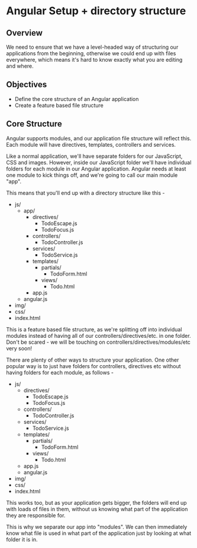 # Angular Setup + directory structure

## Overview

We need to ensure that we have a level-headed way of structuring our applications from the beginning, otherwise we could end up with files everywhere, which means it's hard to know exactly what you are editing and where.

## Objectives

- Define the core structure of an Angular application
- Create a feature based file structure

## Core Structure

Angular supports modules, and our application file structure will reflect this. Each module will have directives, templates, controllers and services.

Like a normal application, we'll have separate folders for our JavaScript, CSS and images. However, inside our JavaScript folder we'll have individual folders for each module in our Angular application. Angular needs at least one module to kick things off, and we're going to call our main module "app".

This means that you'll end up with a directory structure like this -

- js/
  - app/
    - directives/
      - TodoEscape.js
      - TodoFocus.js
    - controllers/
      - TodoController.js
    - services/
      - TodoService.js
    - templates/
      - partials/
        - TodoForm.html
      - views/
        - Todo.html
    - app.js
  - angular.js
- img/
- css/
- index.html

This is a feature based file structure, as we're splitting off into individual modules instead of having all of our controllers/directives/etc. in one folder. Don't be scared - we will be touching on controllers/directives/modules/etc very soon!

There are plenty of other ways to structure your application. One other popular way is to just have folders for controllers, directives etc without having folders for each module, as follows - 

- js/
  - directives/
    - TodoEscape.js
    - TodoFocus.js
  - controllers/
    - TodoController.js
  - services/
    - TodoService.js
  - templates/
    - partials/
      - TodoForm.html
    - views/
      - Todo.html
  - app.js
  - angular.js
- img/
- css/
- index.html

This works too, but as your application gets bigger, the folders will end up with loads of files in them, without us knowing what part of the application they are responsible for.

This is why we separate our app into "modules". We can then immediately know what file is used in what part of the application just by looking at what folder it is in.